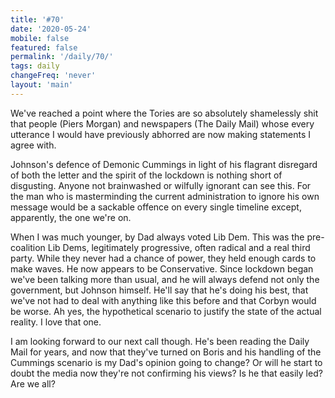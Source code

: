 ```yaml
---
title: '#70'
date: '2020-05-24'
mobile: false
featured: false
permalink: '/daily/70/'
tags: daily
changeFreq: 'never'
layout: 'main'
---
```


We've reached a point where the Tories are so absolutely shamelessly shit that people (Piers Morgan) and newspapers (The Daily Mail) whose every utterance I would have previously abhorred are now making statements I agree with.

Johnson's defence of Demonic Cummings in light of his flagrant disregard of both the letter and the spirit of the lockdown is nothing short of disgusting. Anyone not brainwashed or wilfully ignorant can see this. For the man who is masterminding the current administration to ignore his own message would be a sackable offence on every single timeline except, apparently, the one we're on.

When I was much younger, by Dad always voted Lib Dem. This was the pre-coalition Lib Dems, legitimately progressive, often radical and a real third party. While they never had a chance of power, they held enough cards to make waves. He now appears to be Conservative. Since lockdown began we've been talking more than usual, and he will always defend not only the government, but Johnson himself. He'll say that he's doing his best, that we've not had to deal with anything like this before and that Corbyn would be worse. Ah yes, the hypothetical scenario to justify the state of the actual reality. I love that one.

I am looking forward to our next call though. He's been reading the Daily Mail for years, and now that they've turned on Boris and his handling of the Cummings scenario is my Dad's opinion going to change? Or will he start to doubt the media now they're not confirming his views? Is he that easily led? Are we all?
